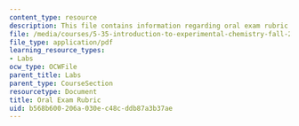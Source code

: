 ```yaml
---
content_type: resource
description: This file contains information regarding oral exam rubric.
file: /media/courses/5-35-introduction-to-experimental-chemistry-fall-2012/b568b600206a030ec48cddb87a3b37ae_MIT5_35F12_RubrForMod1EXAM.pdf
file_type: application/pdf
learning_resource_types:
- Labs
ocw_type: OCWFile
parent_title: Labs
parent_type: CourseSection
resourcetype: Document
title: Oral Exam Rubric
uid: b568b600-206a-030e-c48c-ddb87a3b37ae
---
```

